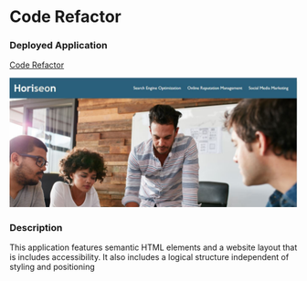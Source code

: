 # Code Refactor

### Deployed Application 

[Code Refactor](https://areye022.github.io/homework1/)

![Screenshot of Weather Dashboard](./assets/images/coderefractor.JPG)

### Description 
This application features semantic HTML elements and a website layout that is includes accessibility. It also includes a logical structure independent of styling and positioning


